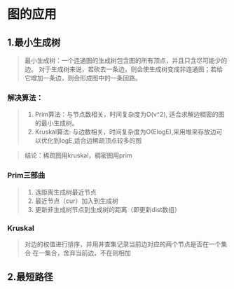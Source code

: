 # 图的应用
## 1.最小生成树
> 最小生成树：一个连通图的生成树包含图的所有顶点，并且只含尽可能少的边。
> 对于生成树来说，若砍去一条边，则会使生成树变成非连通图；若给它增加一条边，则会形成图中的一条回路。

### 解决算法：
>1. Prim算法：与节点数相关，时间复杂度为O(v^2), 适合求解边稠密的图的最小生成树。
>2. Kruskal算法: 与边数相关，时间复杂度为O(ElogE),采用堆来存放边可以优化到logE,适合边稀疏顶点较多的图

>结论：稀疏图用kruskal，稠密图用prim


### Prim三部曲
>1. 选距离生成树最近节点
>2. 最近节点（cur）加入到生成树
>3. 更新非生成树节点到生成树的距离（即更新dist数组）


### Kruskal
>对边的权值进行排序，并用并查集记录当前边对应的两个节点是否在一个集合
在一集合，舍弃当前边，不在则相加

## 2.最短路径



